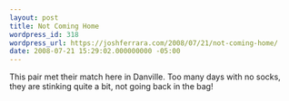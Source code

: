 ```yaml
---
layout: post
title: Not Coming Home
wordpress_id: 318
wordpress_url: https://joshferrara.com/2008/07/21/not-coming-home/
date: 2008-07-21 15:29:02.000000000 -05:00
---
```

<!--Mime Type of File is image/jpeg --><div class="postie-image-div"><a href="https://joshferrara.com/wp-photos/20080721-162901-1.jpg"><img src="https://joshferrara.com/wp-photos/thumb.20080721-162901-1.jpg" alt="" style="3px;" class="postie-image" /></a></div> This pair met their match here in Danville. Too many days with no socks, they are stinking quite a bit, not going back in the bag!
